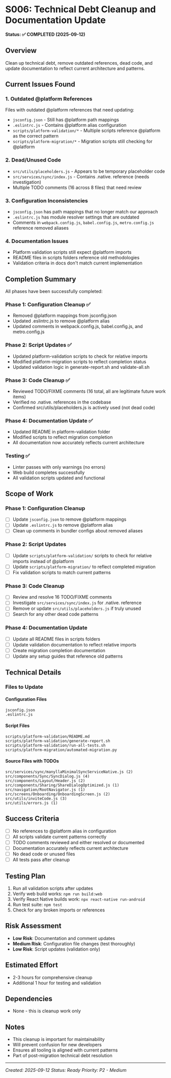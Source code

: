 # S006: Technical Debt Cleanup and Documentation Update

**Status: ✅ COMPLETED (2025-09-12)**

## Overview
Clean up technical debt, remove outdated references, dead code, and update documentation to reflect current architecture and patterns.

## Current Issues Found

### 1. Outdated @platform References
Files with outdated @platform references that need updating:
- `jsconfig.json` - Still has @platform path mappings
- `.eslintrc.js` - Contains @platform alias configuration
- `scripts/platform-validation/*` - Multiple scripts reference @platform as the correct pattern
- `scripts/platform-migration/*` - Migration scripts still checking for @platform

### 2. Dead/Unused Code
- `src/utils/placeholders.js` - Appears to be temporary placeholder code
- `src/services/sync/index.js` - Contains .native. reference (needs investigation)
- Multiple TODO comments (16 across 8 files) that need review

### 3. Configuration Inconsistencies
- `jsconfig.json` has path mappings that no longer match our approach
- `.eslintrc.js` has module resolver settings that are outdated
- Comments in `webpack.config.js`, `babel.config.js`, `metro.config.js` reference removed aliases

### 4. Documentation Issues
- Platform validation scripts still expect @platform imports
- README files in scripts folders reference old methodologies
- Validation criteria in docs don't match current implementation

## Completion Summary

All phases have been successfully completed:

### Phase 1: Configuration Cleanup ✅
- Removed @platform mappings from jsconfig.json
- Updated .eslintrc.js to remove @platform alias
- Updated comments in webpack.config.js, babel.config.js, and metro.config.js

### Phase 2: Script Updates ✅
- Updated platform-validation scripts to check for relative imports
- Modified platform-migration scripts to reflect completion status
- Updated validation logic in generate-report.sh and validate-all.sh

### Phase 3: Code Cleanup ✅
- Reviewed TODO/FIXME comments (16 total, all are legitimate future work items)
- Verified no .native. references in the codebase
- Confirmed src/utils/placeholders.js is actively used (not dead code)

### Phase 4: Documentation Update ✅
- Updated README in platform-validation folder
- Modified scripts to reflect migration completion
- All documentation now accurately reflects current architecture

### Testing ✅
- Linter passes with only warnings (no errors)
- Web build completes successfully
- All validation scripts updated and functional

## Scope of Work

### Phase 1: Configuration Cleanup
- [ ] Update `jsconfig.json` to remove @platform mappings
- [ ] Update `.eslintrc.js` to remove @platform alias
- [ ] Clean up comments in bundler configs about removed aliases

### Phase 2: Script Updates
- [ ] Update `scripts/platform-validation/` scripts to check for relative imports instead of @platform
- [ ] Update `scripts/platform-migration/` to reflect completed migration
- [ ] Fix validation scripts to match current patterns

### Phase 3: Code Cleanup
- [ ] Review and resolve 16 TODO/FIXME comments
- [ ] Investigate `src/services/sync/index.js` for .native. reference
- [ ] Remove or update `src/utils/placeholders.js` if truly unused
- [ ] Search for any other dead code patterns

### Phase 4: Documentation Update
- [ ] Update all README files in scripts folders
- [ ] Update validation documentation to reflect relative imports
- [ ] Create migration completion documentation
- [ ] Update any setup guides that reference old patterns

## Technical Details

### Files to Update

#### Configuration Files
```
jsconfig.json
.eslintrc.js
```

#### Script Files
```
scripts/platform-validation/README.md
scripts/platform-validation/generate-report.sh
scripts/platform-validation/run-all-tests.sh
scripts/platform-migration/automated-migration.py
```

#### Source Files with TODOs
```
src/services/sync/manyllaMinimalSyncServiceNative.js (2)
src/components/Sync/SyncDialog.js (4)
src/components/Layout/Header.js (2)
src/components/Sharing/ShareDialogOptimized.js (1)
src/navigation/RootNavigator.js (1)
src/screens/Onboarding/OnboardingScreen.js (2)
src/utils/inviteCode.js (3)
src/utils/errors.js (1)
```

## Success Criteria
- [ ] No references to @platform alias in configuration
- [ ] All scripts validate current patterns correctly
- [ ] TODO comments reviewed and either resolved or documented
- [ ] Documentation accurately reflects current architecture
- [ ] No dead code or unused files
- [ ] All tests pass after cleanup

## Testing Plan
1. Run all validation scripts after updates
2. Verify web build works: `npm run build:web`
3. Verify React Native builds work: `npx react-native run-android`
4. Run test suite: `npm test`
5. Check for any broken imports or references

## Risk Assessment
- **Low Risk**: Documentation and comment updates
- **Medium Risk**: Configuration file changes (test thoroughly)
- **Low Risk**: Script updates (validation only)

## Estimated Effort
- 2-3 hours for comprehensive cleanup
- Additional 1 hour for testing and validation

## Dependencies
- None - this is cleanup work only

## Notes
- This cleanup is important for maintainability
- Will prevent confusion for new developers
- Ensures all tooling is aligned with current patterns
- Part of post-migration technical debt resolution

---
*Created: 2025-09-12*
*Status: Ready*
*Priority: P2 - Medium*